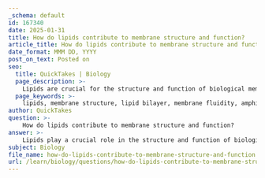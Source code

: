 ```yaml
---
_schema: default
id: 167340
date: 2025-01-31
title: How do lipids contribute to membrane structure and function?
article_title: How do lipids contribute to membrane structure and function?
date_format: MMM DD, YYYY
post_on_text: Posted on
seo:
  title: QuickTakes | Biology
  page_description: >-
    Lipids are crucial for the structure and function of biological membranes, forming lipid bilayers that provide membrane fluidity, interact with proteins for functionality, and contribute to cell recognition and selective permeability.
  page_keywords: >-
    lipids, membrane structure, lipid bilayer, membrane fluidity, amphipathic properties, integral proteins, peripheral proteins, glycolipids, cell recognition, selective permeability, energy storage, signaling molecules, lipid-protein interactions
author: QuickTakes
question: >-
    How do lipids contribute to membrane structure and function?
answer: >-
    Lipids play a crucial role in the structure and function of biological membranes, primarily through their unique properties and interactions. Here’s a detailed explanation of how lipids contribute to membrane structure and function:\n\n### 1. Formation of Lipid Bilayers\n- **Hydrophobic Nature**: Lipids, especially phospholipids, have long hydrocarbon chains that are nonpolar and hydrophobic. When placed in an aqueous environment, these lipids aggregate to minimize their exposure to water. This leads to the formation of lipid bilayers, which are fundamental to the structure of cell membranes. The hydrophilic (water-attracting) heads of phospholipids face outward towards the water, while the hydrophobic tails face inward, away from the water.\n\n### 2. Membrane Fluidity\n- **Amphipathic Properties**: The amphipathic nature of phospholipids (having both hydrophilic and hydrophobic regions) allows for the dynamic fluidity of the membrane. This fluidity is essential for various membrane functions, including the movement of proteins and lipids within the bilayer, which is crucial for processes such as cell signaling and transport.\n- **Influence of Temperature and Composition**: The fluidity of membranes can be affected by temperature and the types of fatty acids present. For instance, unsaturated fatty acids introduce kinks in the hydrocarbon chains, preventing tight packing and enhancing fluidity, while saturated fatty acids can lead to a more rigid structure.\n\n### 3. Membrane Proteins and Functionality\n- **Integral and Peripheral Proteins**: Membranes contain integral proteins that span the lipid bilayer and peripheral proteins that are attached to the surface. These proteins play various roles, including transport, signaling, and acting as receptors. The lipid environment is crucial for the proper functioning of these proteins.\n- **Lipid-Protein Interactions**: The interactions between lipids and membrane proteins can influence the activity of these proteins, modulating signaling pathways and cellular responses.\n\n### 4. Cell Recognition and Signaling\n- **Glycolipids and Glycoproteins**: Lipids also contribute to cell recognition and signaling through glycolipids and glycoproteins, which have carbohydrate chains attached. These structures are involved in cell-cell recognition, communication, and adhesion, playing a vital role in immune responses and tissue formation.\n\n### 5. Barrier Function\n- **Selective Permeability**: The lipid bilayer acts as a barrier that selectively allows certain substances to pass while restricting others. This selective permeability is essential for maintaining homeostasis within the cell, allowing for the controlled exchange of ions and molecules.\n\n### 6. Energy Storage and Signaling\n- **Energy Reservoir**: Lipids serve as a dense energy source, providing more energy per gram than carbohydrates. This energy can be mobilized when needed for cellular processes.\n- **Signaling Molecules**: Certain lipids act as signaling molecules, participating in various cellular signaling pathways. For example, phospholipids can be converted into second messengers that play roles in signal transduction.\n\n### Conclusion\nIn summary, lipids are integral to the structure and function of biological membranes. Their hydrophobic and amphipathic properties facilitate the formation of lipid bilayers, while their interactions with proteins and carbohydrates contribute to membrane fluidity, functionality, and cellular communication. Understanding these roles is essential for comprehending how cells maintain their integrity and respond to their environment.
subject: Biology
file_name: how-do-lipids-contribute-to-membrane-structure-and-function.md
url: /learn/biology/questions/how-do-lipids-contribute-to-membrane-structure-and-function
---
```


&nbsp;